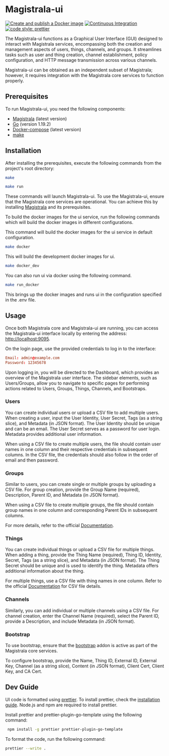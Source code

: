 # Magistrala-ui

[![Create and publish a Docker image](https://github.com/andychao217/magistrala-ui/actions/workflows/build.yml/badge.svg)](https://github.com/andychao217/magistrala-ui/actions/workflows/build.yml) [![Continuous Integration](https://github.com/andychao217/magistrala-ui/actions/workflows/ci.yaml/badge.svg)](https://github.com/andychao217/magistrala-ui/actions/workflows/ci.yaml) [![code style: prettier](https://img.shields.io/badge/code_style-prettier-ff69b4.svg?style=flat-square)](https://github.com/prettier/prettier)

The Magistrala-ui functions as a Graphical User Interface (GUI) designed to interact with Magistrala services, encompassing both the creation and management aspects of users, things, channels, and groups. It streamlines tasks such as user and thing creation, channel establishment, policy configuration, and HTTP message transmission across various channels.

Magistrala-ui can be obtained as an independent subset of Magistrala; however, it requires integration with the Magistrala core services to function properly.

## Prerequisites

To run Magistrala-ui, you need the following components:

- [Magistrala](https://github.com/absmach/magistrala) (latest version)
- [Go](https://golang.org/doc/install) (version 1.19.2)
- [Docker-compose](https://docs.docker.com/compose/install/) (latest version)
- [make](https://www.gnu.org/software/make/manual/make.html)

## Installation

After installing the prerequisites, execute the following commands from the project's root directory:

```bash
make
```

```bash
make run
```

These commands will launch Magistrala-ui. To use the Magistrala-ui, ensure that the Magistrala core services are operational. You can achieve this by installing [Magistrala](https://github.com/absmach/magistrala) and its prerequisites.

To build the docker images for the ui service, run the following commands which will build the docker images in different configurations.

This command will build the docker images for the ui service in default configuration.

```bash
make docker
```

This will build the development docker images for ui.

```bash
make docker_dev
```

You can also run ui via docker using the following command.

```bash
make run_docker
```

This brings up the docker images and runs ui in the configuration specified in the .env file.

## Usage

Once both Magistrala core and Magistrala-ui are running, you can access the Magistrala-ui interface locally by entering the address: [http://localhost:9095](http://localhost:9095).

On the login page, use the provided credentials to log in to the interface:

```conf
Email: admin@example.com
Password: 12345678
```

Upon logging in, you will be directed to the Dashboard, which provides an overview of the Magistrala user interface. The sidebar elements, such as Users/Groups, allow you to navigate to specific pages for performing actions related to Users, Groups, Things, Channels, and Bootstraps.

### Users

You can create individual users or upload a CSV file to add multiple users. When creating a user, input the User Identity, User Secret, Tags (as a string slice), and Metadata (in JSON format). The User Identity should be unique and can be an email. The User Secret serves as a password for user login. Metadata provides additional user information.

When using a CSV file to create multiple users, the file should contain user names in one column and their respective credentials in subsequent columns. In the CSV file, the credentials should also follow in the order of email and then password.

### Groups

Similar to users, you can create single or multiple groups by uploading a CSV file. For group creation, provide the Group Name (required), Description, Parent ID, and Metadata (in JSON format).

When using a CSV file to create multiple groups, the file should contain group names in one column and corresponding Parent IDs in subsequent columns.

For more details, refer to the official [Documentation](https://docs.magistrala.abstractmachines.fr/cli/#things-management).

### Things

You can create individual things or upload a CSV file for multiple things. When adding a thing, provide the Thing Name (required), Thing ID, Identity, Secret, Tags (as a string slice), and Metadata (in JSON format). The Thing Secret should be unique and is used to identify the thing. Metadata offers additional information about the thing.

For multiple things, use a CSV file with thing names in one column. Refer to the official [Documentation](https://docs.magistrala.abstractmachines.fr/cli/#things-management) for CSV file details.

### Channels

Similarly, you can add individual or multiple channels using a CSV file. For channel creation, enter the Channel Name (required), select the Parent ID, provide a Description, and include Metadata (in JSON format).

### Bootstrap

To use bootstrap, ensure that the [bootstrap](https://docs.magistrala.abstractmachines.fr/bootstrap/) addon is active as part of the Magistrala core services.

To configure bootstrap, provide the Name, Thing ID, External ID, External Key, Channel (as a string slice), Content (in JSON format), Client Cert, Client Key, and CA Cert.

## Dev Guide

UI code is formatted using [prettier](https://prettier.io/). To install prettier, check the [installation guide](https://github.com/NiklasPor/prettier-plugin-go-template). Node.js and npm are required to install prettier.

Install prettier and prettier-plugin-go-template using the following command:

```bash
 npm install -g prettier prettier-plugin-go-template
```

To format the code, run the following command:

```bash
prettier --write .
```
